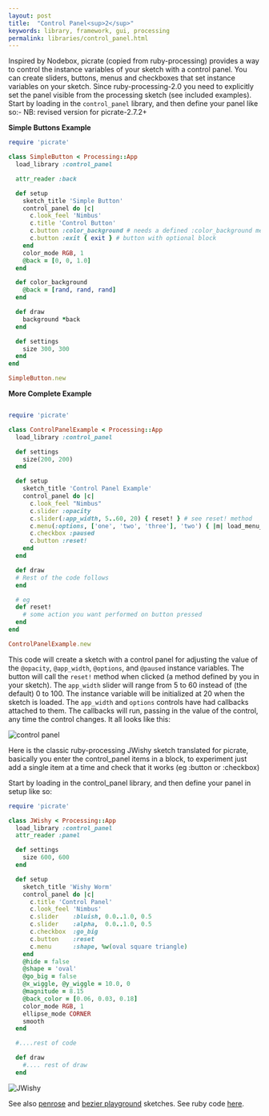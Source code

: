 ```yaml
---
layout: post
title:  "Control Panel<sup>2</sup>"
keywords: library, framework, gui, processing
permalink: libraries/control_panel.html
---
```

Inspired by Nodebox, picrate (copied from ruby-processing) provides a way to control the instance variables of your sketch with a control panel. You can create sliders, buttons, menus and checkboxes that set instance variables on your sketch. Since ruby-processing-2.0 you need to explicitly set the panel visible from the processing sketch (see included examples). Start by loading in the `control_panel` library, and then define your panel like so:-
NB: revised version for picrate-2.7.2+

__Simple Buttons Example__

```ruby
require 'picrate'

class SimpleButton < Processing::App
  load_library :control_panel

  attr_reader :back

  def setup
    sketch_title 'Simple Button'
    control_panel do |c|
      c.look_feel 'Nimbus'
      c.title 'Control Button'
      c.button :color_background # needs a defined :color_background method
      c.button :exit { exit } # button with optional block
    end
    color_mode RGB, 1
    @back = [0, 0, 1.0]
  end

  def color_background
    @back = [rand, rand, rand]
  end

  def draw
    background *back
  end

  def settings
    size 300, 300
  end
end

SimpleButton.new

```
__More Complete Example__

```ruby

require 'picrate'

class ControlPanelExample < Processing::App
  load_library :control_panel

  def settings
    size(200, 200)
  end

  def setup
    sketch_title 'Control Panel Example'
    control_panel do |c|
      c.look_feel "Nimbus"
      c.slider :opacity
      c.slider(:app_width, 5..60, 20) { reset! } # see reset! method
      c.menu(:options, ['one', 'two', 'three'], 'two') { |m| load_menu_item(m) }
      c.checkbox :paused
      c.button :reset!
    end
  end

  def draw
  # Rest of the code follows
  end

  # eg
  def reset!
    # some action you want performed on button pressed
  end
end

ControlPanelExample.new

```

This code will create a sketch with a control panel for adjusting the value of the `@opacity`, `@app_width`, `@options`, and `@paused` instance variables. The button will call the `reset!` method when clicked (a method defined by you in your sketch). The `app_width` slider will range from 5 to 60 instead of (the default) 0 to 100. The instance variable will be initialized at 20 when the sketch is loaded. The `app_width` and `options` controls have had callbacks attached to them. The callbacks will run, passing in the value of the control, any time the control changes. It all looks like this:

![control panel](http://s3.amazonaws.com/jashkenas/images/control_panel.png)

Here is the classic ruby-processing JWishy sketch translated for picrate, basically you enter the control_panel items in a block, to experiment just add a single item at a time and check that it works (eg :button or :checkbox)

Start by loading in the control_panel library, and then define your panel in setup like so:

```ruby
require 'picrate'

class JWishy < Processing::App
  load_library :control_panel
  attr_reader :panel

  def settings
    size 600, 600
  end

  def setup
    sketch_title 'Wishy Worm'
    control_panel do |c|
      c.title 'Control Panel'
      c.look_feel 'Nimbus'
      c.slider    :bluish, 0.0..1.0, 0.5
      c.slider    :alpha,  0.0..1.0, 0.5
      c.checkbox  :go_big
      c.button    :reset
      c.menu      :shape, %w(oval square triangle)
    end
    @hide = false
    @shape = 'oval'
    @go_big = false
    @x_wiggle, @y_wiggle = 10.0, 0
    @magnitude = 8.15
    @back_color = [0.06, 0.03, 0.18]
    color_mode RGB, 1
    ellipse_mode CORNER
    smooth
  end

  #....rest of code

  def draw
    #.... rest of draw
  end

```
![JWishy]({{site.github.url}}/assets/jwishy.png)

See also [penrose](https://github.com/ruby-processing/picrate-examples/blob/master/processing_app/library/vecmath/vec2d/penrose.rb) and [bezier playground](https://github.com/ruby-processing/picrate-examples/blob/master/contributed/bezier_playground.rb) sketches. See ruby code [here](https://github.com/ruby-processing/picrate/blob/master/library/control_panel/control_panel.rb).
